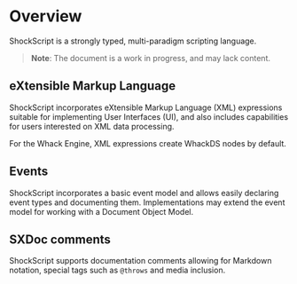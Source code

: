 # Overview

ShockScript is a strongly typed, multi-paradigm scripting language.

> **Note**: The document is a work in progress, and may lack content.

## eXtensible Markup Language

ShockScript incorporates eXtensible Markup Language (XML) expressions suitable for implementing User Interfaces (UI), and also includes capabilities for users interested on XML data processing.

For the Whack Engine, XML expressions create WhackDS nodes by default.

## Events

ShockScript incorporates a basic event model and allows easily declaring event types and documenting them. Implementations may extend the event model for working with a Document Object Model.

## SXDoc comments

ShockScript supports documentation comments allowing for Markdown notation, special tags such as `@throws` and media inclusion.